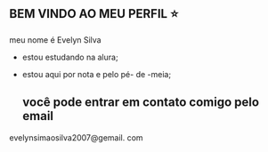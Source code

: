 ## BEM VINDO AO MEU PERFIL ⭐

meu nome é Evelyn Silva

- estou estudando na alura;
- estou aqui por nota e pelo pé- de -meia;

  ## você pode entrar em contato comigo pelo email
  
evelynsimaosilva2007@gemail. com  
